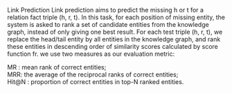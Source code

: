


Link Prediction
Link prediction aims to predict the missing h or t for a relation fact triple (h, r, t). In this task, for each position of missing entity, the system is asked to rank a set of candidate entities from the knowledge graph, instead of only giving one best result. For each test triple (h, r, t), we replace the head/tail entity by all entities in the knowledge graph, and rank these entities in descending order of similarity scores calculated by score function fr. we use two measures as our evaluation metric:

MR : mean rank of correct entities;  
MRR: the average of the reciprocal ranks of correct entities;  
Hit@N : proportion of correct entities in top-N ranked entities.  


